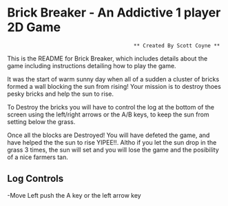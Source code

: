 # Brick  Breaker - An Addictive 1 player 2D Game 

                                             ** Created By Scott Coyne **

This is the README for Brick Breaker, which includes details about the game including instructions detailing how to play the game.

It was the start of warm sunny day when all of a sudden a cluster of bricks formed a wall blocking the sun from rising! Your mission is to destroy thoes pesky bricks and help the sun to rise.

To Destroy the bricks you will have to control the log at the bottom of the screen using the left/right arrows or the A/B keys, to keep the sun from setting below the grass. 

Once all the blocks are Destroyed! You will have defeted the game, and have helped the the sun to rise YIPEE!!. Altho if you let the sun drop in the grass 3 times, the sun will set and you will lose the game and the posibility of a nice farmers tan.

## Log Controls

-Move Left push the A key or the left arrow key

